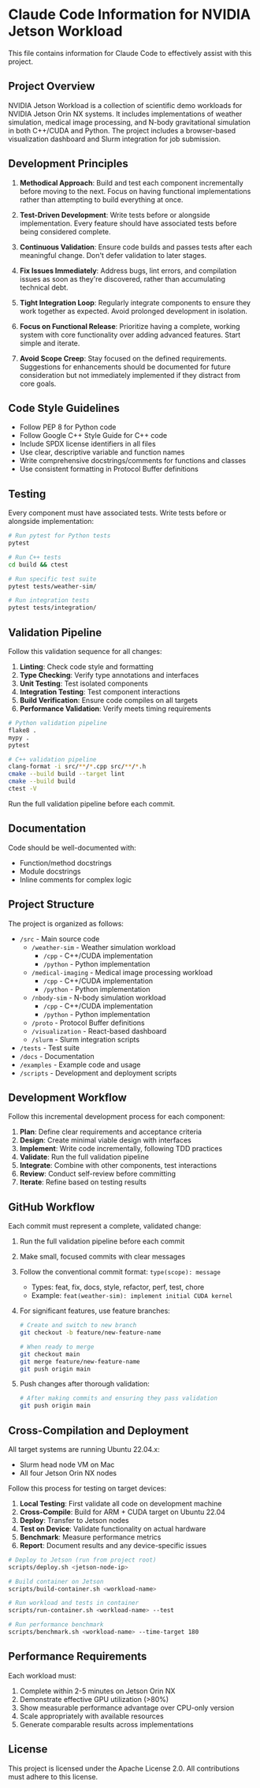 # Claude Code Information for NVIDIA Jetson Workload

<!-- SPDX-License-Identifier: Apache-2.0 -->
<!-- Copyright 2024 nvidia-jetson-workload contributors -->

This file contains information for Claude Code to effectively assist with this project.

## Project Overview

NVIDIA Jetson Workload is a collection of scientific demo workloads for NVIDIA Jetson Orin NX systems. It includes implementations of weather simulation, medical image processing, and N-body gravitational simulation in both C++/CUDA and Python. The project includes a browser-based visualization dashboard and Slurm integration for job submission.

## Development Principles

1. **Methodical Approach**: Build and test each component incrementally before moving to the next. Focus on having functional implementations rather than attempting to build everything at once.

2. **Test-Driven Development**: Write tests before or alongside implementation. Every feature should have associated tests before being considered complete.

3. **Continuous Validation**: Ensure code builds and passes tests after each meaningful change. Don't defer validation to later stages.

4. **Fix Issues Immediately**: Address bugs, lint errors, and compilation issues as soon as they're discovered, rather than accumulating technical debt.

5. **Tight Integration Loop**: Regularly integrate components to ensure they work together as expected. Avoid prolonged development in isolation.

6. **Focus on Functional Release**: Prioritize having a complete, working system with core functionality over adding advanced features. Start simple and iterate.

7. **Avoid Scope Creep**: Stay focused on the defined requirements. Suggestions for enhancements should be documented for future consideration but not immediately implemented if they distract from core goals.

## Code Style Guidelines

- Follow PEP 8 for Python code
- Follow Google C++ Style Guide for C++ code
- Include SPDX license identifiers in all files
- Use clear, descriptive variable and function names
- Write comprehensive docstrings/comments for functions and classes
- Use consistent formatting in Protocol Buffer definitions

## Testing

Every component must have associated tests. Write tests before or alongside implementation:

```bash
# Run pytest for Python tests
pytest

# Run C++ tests
cd build && ctest

# Run specific test suite
pytest tests/weather-sim/

# Run integration tests
pytest tests/integration/
```

## Validation Pipeline

Follow this validation sequence for all changes:

1. **Linting**: Check code style and formatting
2. **Type Checking**: Verify type annotations and interfaces
3. **Unit Testing**: Test isolated components
4. **Integration Testing**: Test component interactions
5. **Build Verification**: Ensure code compiles on all targets
6. **Performance Validation**: Verify meets timing requirements

```bash
# Python validation pipeline
flake8 .
mypy .
pytest

# C++ validation pipeline
clang-format -i src/**/*.cpp src/**/*.h
cmake --build build --target lint
cmake --build build
ctest -V
```

Run the full validation pipeline before each commit.

## Documentation

Code should be well-documented with:
- Function/method docstrings
- Module docstrings
- Inline comments for complex logic

## Project Structure

The project is organized as follows:
- `/src` - Main source code
  - `/weather-sim` - Weather simulation workload
    - `/cpp` - C++/CUDA implementation
    - `/python` - Python implementation
  - `/medical-imaging` - Medical image processing workload
    - `/cpp` - C++/CUDA implementation
    - `/python` - Python implementation
  - `/nbody-sim` - N-body simulation workload
    - `/cpp` - C++/CUDA implementation
    - `/python` - Python implementation
  - `/proto` - Protocol Buffer definitions
  - `/visualization` - React-based dashboard
  - `/slurm` - Slurm integration scripts
- `/tests` - Test suite
- `/docs` - Documentation
- `/examples` - Example code and usage
- `/scripts` - Development and deployment scripts

## Development Workflow

Follow this incremental development process for each component:

1. **Plan**: Define clear requirements and acceptance criteria
2. **Design**: Create minimal viable design with interfaces
3. **Implement**: Write code incrementally, following TDD practices
4. **Validate**: Run the full validation pipeline
5. **Integrate**: Combine with other components, test interactions
6. **Review**: Conduct self-review before committing
7. **Iterate**: Refine based on testing results

## GitHub Workflow

Each commit must represent a complete, validated change:

1. Run the full validation pipeline before each commit
2. Make small, focused commits with clear messages
3. Follow the conventional commit format: `type(scope): message`
   - Types: feat, fix, docs, style, refactor, perf, test, chore
   - Example: `feat(weather-sim): implement initial CUDA kernel`

4. For significant features, use feature branches:
   ```bash
   # Create and switch to new branch
   git checkout -b feature/new-feature-name
   
   # When ready to merge
   git checkout main
   git merge feature/new-feature-name
   git push origin main
   ```

5. Push changes after thorough validation:
   ```bash
   # After making commits and ensuring they pass validation
   git push origin main
   ```

## Cross-Compilation and Deployment

All target systems are running Ubuntu 22.04.x:
- Slurm head node VM on Mac
- All four Jetson Orin NX nodes

Follow this process for testing on target devices:

1. **Local Testing**: First validate all code on development machine
2. **Cross-Compile**: Build for ARM + CUDA target on Ubuntu 22.04
3. **Deploy**: Transfer to Jetson nodes
4. **Test on Device**: Validate functionality on actual hardware
5. **Benchmark**: Measure performance metrics
6. **Report**: Document results and any device-specific issues

```bash
# Deploy to Jetson (run from project root)
scripts/deploy.sh <jetson-node-ip>

# Build container on Jetson
scripts/build-container.sh <workload-name>

# Run workload and tests in container
scripts/run-container.sh <workload-name> --test

# Run performance benchmark
scripts/benchmark.sh <workload-name> --time-target 180
```

## Performance Requirements

Each workload must:
1. Complete within 2-5 minutes on Jetson Orin NX
2. Demonstrate effective GPU utilization (>80%)
3. Show measurable performance advantage over CPU-only version
4. Scale appropriately with available resources
5. Generate comparable results across implementations

## License

This project is licensed under the Apache License 2.0. All contributions must adhere to this license.